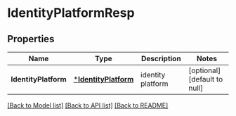 # IdentityPlatformResp

## Properties
Name | Type | Description | Notes
------------ | ------------- | ------------- | -------------
**IdentityPlatform** | [***IdentityPlatform**](IdentityPlatform.md) | identity platform | [optional] [default to null]

[[Back to Model list]](../README.md#documentation-for-models) [[Back to API list]](../README.md#documentation-for-api-endpoints) [[Back to README]](../README.md)


